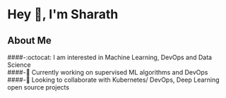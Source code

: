 # Hey 👋, I'm Sharath
## About Me
####-:octocat: I am interested in Machine Learning, DevOps and Data Science<br/>
####-:pushpin: Currently working on supervised ML algorithms and DevOps<br/>
####-:pushpin: Looking to collaborate with Kubernetes/ DevOps, Deep Learning open source projects
